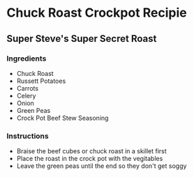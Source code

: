 # Chuck Roast Crockpot Recipie

## Super Steve's Super Secret Roast

### Ingredients

- Chuck Roast
- Russett Potatoes
- Carrots
- Celery
- Onion
- Green Peas
- Crock Pot Beef Stew Seasoning

### Instructions

- Braise the beef cubes or chuck roast in a skillet first
- Place the roast in the crock pot with the vegitables
- Leave the green peas until the end so they don't get soggy


